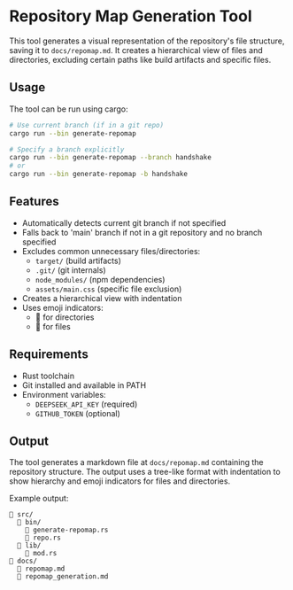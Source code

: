 # Repository Map Generation Tool

This tool generates a visual representation of the repository's file structure, saving it to `docs/repomap.md`. It creates a hierarchical view of files and directories, excluding certain paths like build artifacts and specific files.

## Usage

The tool can be run using cargo:

```bash
# Use current branch (if in a git repo)
cargo run --bin generate-repomap

# Specify a branch explicitly
cargo run --bin generate-repomap --branch handshake
# or
cargo run --bin generate-repomap -b handshake
```

## Features

- Automatically detects current git branch if not specified
- Falls back to 'main' branch if not in a git repository and no branch specified
- Excludes common unnecessary files/directories:
  - `target/` (build artifacts)
  - `.git/` (git internals)
  - `node_modules/` (npm dependencies)
  - `assets/main.css` (specific file exclusion)
- Creates a hierarchical view with indentation
- Uses emoji indicators:
  - 📁 for directories
  - 📄 for files

## Requirements

- Rust toolchain
- Git installed and available in PATH
- Environment variables:
  - `DEEPSEEK_API_KEY` (required)
  - `GITHUB_TOKEN` (optional)

## Output

The tool generates a markdown file at `docs/repomap.md` containing the repository structure. The output uses a tree-like format with indentation to show hierarchy and emoji indicators for files and directories.

Example output:
```
📁 src/
  📁 bin/
    📄 generate-repomap.rs
    📄 repo.rs
  📁 lib/
    📄 mod.rs
📁 docs/
  📄 repomap.md
  📄 repomap_generation.md
```